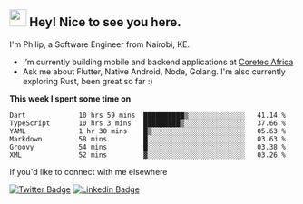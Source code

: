 <h2><img src="https://slackmojis.com/emojis/3643-cool-doge/download" width="30"/> Hey! Nice to see you here.</h2>

<p>I'm Philip, a Software Engineer from Nairobi, KE. 

- I’m currently building mobile and backend applications at [Coretec Africa](https://coretecafrica.com/)</br>
- Ask me about Flutter, Native Android, Node, Golang. I'm also currently exploring Rust, been great so far :)</p>

**This week I spent some time on**
<!--START_SECTION:waka-->

```text
Dart             10 hrs 59 mins  ██████████▒░░░░░░░░░░░░░░   41.14 %
TypeScript       10 hrs 3 mins   █████████▒░░░░░░░░░░░░░░░   37.66 %
YAML             1 hr 30 mins    █▒░░░░░░░░░░░░░░░░░░░░░░░   05.63 %
Markdown         58 mins         █░░░░░░░░░░░░░░░░░░░░░░░░   03.63 %
Groovy           54 mins         █░░░░░░░░░░░░░░░░░░░░░░░░   03.38 %
XML              52 mins         ▓░░░░░░░░░░░░░░░░░░░░░░░░   03.26 %
```

<!--END_SECTION:waka-->

If you'd like to connect with me elsewhere

[![Twitter Badge](https://img.shields.io/badge/-Twitter-1ca0f1?style=flat-square&labelColor=1ca0f1&logo=twitter&logoColor=white&link=https://twitter.com/_diogorodrigues)](https://twitter.com/kimathiphil)  [![Linkedin Badge](https://img.shields.io/badge/-LinkedIn-blue?style=flat-square&logo=Linkedin&logoColor=white&link=https://www.linkedin.com/in/philip-kimathi-2604a9114/)](https://www.linkedin.com/in/philip-kimathi-2604a9114/)
